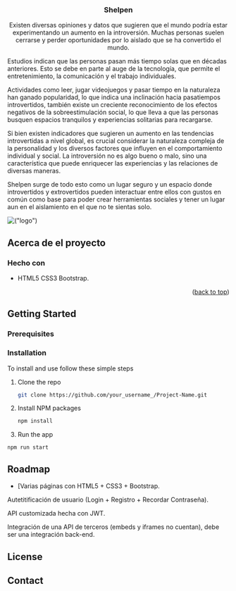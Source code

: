   <h3 align="center">Shelpen</h3>
  <p align="center">
   Existen diversas opiniones y datos que sugieren que el mundo podría estar experimentando un aumento en la introversión. Muchas personas suelen cerrarse y perder oportunidades por lo aislado que se ha convertido el mundo.

Estudios indican que las personas pasan más tiempo solas que en décadas anteriores. Esto se debe en parte al auge de la tecnología, que permite el entretenimiento, la comunicación y el trabajo individuales.

Actividades como leer, jugar videojuegos y pasar tiempo en la naturaleza han ganado popularidad, lo que indica una inclinación hacia pasatiempos introvertidos, también existe un creciente reconocimiento de los efectos negativos de la sobreestimulación social, lo que lleva a que las personas busquen espacios tranquilos y experiencias solitarias para recargarse.

Si bien existen indicadores que sugieren un aumento en las tendencias introvertidas a nivel global, es crucial considerar la naturaleza compleja de la personalidad y los diversos factores que influyen en el comportamiento individual y social. La introversión no es algo bueno o malo, sino una característica que puede enriquecer las experiencias y las relaciones de diversas maneras.

Shelpen surge de todo esto como un lugar seguro y un espacio donde introvertidos y extrovertidos pueden interactuar entre ellos con gustos en común como base para poder crear herramientas sociales y tener un lugar aun en el aislamiento en el que no te sientas solo.

![("logo")](https://i.imgur.com/KDathpi.jpeg "logo")

<!-- ABOUT THE PROJECT -->
## Acerca de el proyecto

### Hecho con


* HTML5 
  CSS3 
  Bootstrap.
<p align="right">(<a href="#readme-top">back to top</a>)</p>



<!-- GETTING STARTED -->
## Getting Started

### Prerequisites

### Installation

To install and use follow these simple steps

1. Clone the repo
   ```sh
   git clone https://github.com/your_username_/Project-Name.git
   ```
2. Install NPM packages
   ```sh
   npm install
   ```
3. Run the app
```
npm run start
```

<!-- ROADMAP -->
## Roadmap

- [Varias páginas con HTML5 + CSS3 + Bootstrap.

Autetitificación de usuario (Login + Registro + Recordar Contraseña).

API customizada hecha con JWT.

Integración de una API de terceros (embeds y iframes no cuentan), debe ser una integración back-end.

<!-- LICENSE -->
## License
 

<!-- CONTACT -->
## Contact

